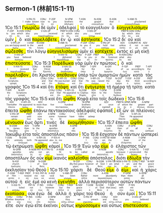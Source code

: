 ## Sermon-1 (林前15:1-11)

1Co 15:1 <RUBY><ruby><ruby><mark class='verb'>Γνωρίζω</mark><rt>γνωρίζω</rt></ruby><rt>I make known</rt></ruby><rt>V-PAI-1S</rt></RUBY> <RUBY><ruby><ruby>δὲ<rt>δέ</rt></ruby><rt>now</rt></ruby><rt>CONJ</rt></RUBY> <RUBY><ruby><ruby>ὑμῖν <mark class='punctuation'>,</mark><rt>σύ</rt></ruby><rt>to you</rt></ruby><rt>P-2DP</rt></RUBY> <RUBY><ruby><ruby>ἀδελφοί <mark class='punctuation'>,</mark><rt>ἀδελφός</rt></ruby><rt>brothers</rt></ruby><rt>N-VPM</rt></RUBY> <RUBY><ruby><ruby>τὸ<rt>ὁ</rt></ruby><rt>the</rt></ruby><rt>T-ASN</rt></RUBY> <RUBY><ruby><ruby>εὐαγγέλιον<rt>εὐαγγέλιον</rt></ruby><rt>gospel</rt></ruby><rt>N-ASN</rt></RUBY> <RUBY><ruby><ruby>ὃ<rt>ὅς</rt></ruby><rt>that</rt></ruby><rt>R-ASN</rt></RUBY> <RUBY><ruby><ruby><mark class='verb'>εὐηγγελισάμην</mark><rt>εὐαγγελίζομαι</rt></ruby><rt>I proclaimed</rt></ruby><rt>V-AMI-1S</rt></RUBY> <RUBY><ruby><ruby>ὑμῖν <mark class='punctuation'>,</mark><rt>σύ</rt></ruby><rt>to you</rt></ruby><rt>P-2DP</rt></RUBY> <RUBY><ruby><ruby>ὃ<rt>ὅς</rt></ruby><rt>which</rt></ruby><rt>R-ASN</rt></RUBY> <RUBY><ruby><ruby>καὶ<rt>καί</rt></ruby><rt>also</rt></ruby><rt>CONJ</rt></RUBY> <RUBY><ruby><ruby><mark class='verb'>παρελάβετε <mark class='punctuation'>,</mark></mark><rt>παραλαμβάνω</rt></ruby><rt>you received</rt></ruby><rt>V-AAI-2P</rt></RUBY> <RUBY><ruby><ruby>ἐν<rt>ἐν</rt></ruby><rt>in</rt></ruby><rt>PREP</rt></RUBY> <RUBY><ruby><ruby>ᾧ<rt>ὅς</rt></ruby><rt>which</rt></ruby><rt>R-DSN</rt></RUBY> <RUBY><ruby><ruby>καὶ<rt>καί</rt></ruby><rt>also</rt></ruby><rt>CONJ</rt></RUBY> <RUBY><ruby><ruby><mark class='verb'>ἑστήκατε <mark class='punctuation'>,</mark></mark><rt>ἵστημι</rt></ruby><rt>you stand</rt></ruby><rt>V-RAI-2P</rt></RUBY> 1Co 15:2 <RUBY><ruby><ruby>δι᾽<rt>διά</rt></ruby><rt>by</rt></ruby><rt>PREP</rt></RUBY> <RUBY><ruby><ruby>οὗ<rt>ὅς</rt></ruby><rt>which</rt></ruby><rt>R-GSN</rt></RUBY> <RUBY><ruby><ruby>καὶ<rt>καί</rt></ruby><rt>also</rt></ruby><rt>CONJ</rt></RUBY> <RUBY><ruby><ruby><mark class='verb'>σῴζεσθε <mark class='punctuation'>,</mark></mark><rt>σῴζω</rt></ruby><rt>you are being saved</rt></ruby><rt>V-PPI-2P</rt></RUBY> <RUBY><ruby><ruby>τίνι<rt>τίς</rt></ruby><rt>to the</rt></ruby><rt>I-DSM</rt></RUBY> <RUBY><ruby><ruby>λόγῳ<rt>λόγος</rt></ruby><rt>word</rt></ruby><rt>N-DSM</rt></RUBY> <RUBY><ruby><ruby><mark class='verb'>εὐηγγελισάμην</mark><rt>εὐαγγελίζομαι</rt></ruby><rt>I proclaimed</rt></ruby><rt>V-AMI-1S</rt></RUBY> <RUBY><ruby><ruby>ὑμῖν<rt>σύ</rt></ruby><rt>to you</rt></ruby><rt>P-2DP</rt></RUBY> <RUBY><ruby><ruby>εἰ<rt>εἰ</rt></ruby><rt>if</rt></ruby><rt>CONJ</rt></RUBY> <RUBY><ruby><ruby><mark class='verb'>κατέχετε <mark class='punctuation'>,</mark></mark><rt>κατέχω</rt></ruby><rt>you hold fast</rt></ruby><rt>V-PAI-2P</rt></RUBY> <RUBY><ruby><ruby>ἐκτὸς<rt>ἐκτός</rt></ruby><rt>unless</rt></ruby><rt>ADV</rt></RUBY> <RUBY><ruby><ruby>εἰ<rt>εἰ</rt></ruby><rt>if</rt></ruby><rt>CONJ</rt></RUBY> <RUBY><ruby><ruby>μὴ<rt>μή</rt></ruby><rt>not</rt></ruby><rt>PRT-N</rt></RUBY> <RUBY><ruby><ruby>εἰκῇ<rt>εἰκῇ</rt></ruby><rt>in vain</rt></ruby><rt>ADV</rt></RUBY> <RUBY><ruby><ruby><mark class='verb'>ἐπιστεύσατε <mark class='punctuation'>.</mark></mark><rt>πιστεύω</rt></ruby><rt>you have believed</rt></ruby><rt>V-AAI-2P</rt></RUBY> 1Co 15:3 <RUBY><ruby><ruby><mark class='verb'>Παρέδωκα</mark><rt>παραδίδωμι</rt></ruby><rt>I delivered</rt></ruby><rt>V-AAI-1S</rt></RUBY> <RUBY><ruby><ruby>γὰρ<rt>γάρ</rt></ruby><rt>for</rt></ruby><rt>CONJ</rt></RUBY> <RUBY><ruby><ruby>ὑμῖν<rt>σύ</rt></ruby><rt>to you</rt></ruby><rt>P-2DP</rt></RUBY> <RUBY><ruby><ruby>ἐν<rt>ἐν</rt></ruby><rt>in</rt></ruby><rt>PREP</rt></RUBY> <RUBY><ruby><ruby>πρώτοις <mark class='punctuation'>,</mark><rt>πρῶτος</rt></ruby><rt>the foremost</rt></ruby><rt>A-DPN</rt></RUBY> <RUBY><ruby><ruby>ὃ<rt>ὅς</rt></ruby><rt>what</rt></ruby><rt>R-ASN</rt></RUBY> <RUBY><ruby><ruby>καὶ<rt>καί</rt></ruby><rt>also</rt></ruby><rt>CONJ</rt></RUBY> <RUBY><ruby><ruby><mark class='verb'>παρέλαβον <mark class='punctuation'>,</mark></mark><rt>παραλαμβάνω</rt></ruby><rt>I received</rt></ruby><rt>V-AAI-1S</rt></RUBY> <RUBY><ruby><ruby>ὅτι<rt>ὅτι</rt></ruby><rt>that</rt></ruby><rt>CONJ</rt></RUBY> <RUBY><ruby><ruby>Χριστὸς<rt>Χριστός</rt></ruby><rt>Christ</rt></ruby><rt>N-NSM</rt></RUBY> <RUBY><ruby><ruby><mark class='verb'>ἀπέθανεν</mark><rt>ἀποθνήσκω</rt></ruby><rt>died</rt></ruby><rt>V-AAI-3S</rt></RUBY> <RUBY><ruby><ruby>ὑπὲρ<rt>ὑπέρ</rt></ruby><rt>for</rt></ruby><rt>PREP</rt></RUBY> <RUBY><ruby><ruby>τῶν<rt>ὁ</rt></ruby><rt>the</rt></ruby><rt>T-GPF</rt></RUBY> <RUBY><ruby><ruby>ἁμαρτιῶν<rt>ἁμαρτία</rt></ruby><rt>sins</rt></ruby><rt>N-GPF</rt></RUBY> <RUBY><ruby><ruby>ἡμῶν<rt>ἐγώ</rt></ruby><rt>of us</rt></ruby><rt>P-1GP</rt></RUBY> <RUBY><ruby><ruby>κατὰ<rt>κατά</rt></ruby><rt>according to</rt></ruby><rt>PREP</rt></RUBY> <RUBY><ruby><ruby>τὰς<rt>ὁ</rt></ruby><rt>the</rt></ruby><rt>T-APF</rt></RUBY> <RUBY><ruby><ruby>γραφάς<rt>γραφή</rt></ruby><rt>Scriptures</rt></ruby><rt>N-APF</rt></RUBY> 1Co 15:4 <RUBY><ruby><ruby>καὶ<rt>καί</rt></ruby><rt>and</rt></ruby><rt>CONJ</rt></RUBY> <RUBY><ruby><ruby>ὅτι<rt>ὅτι</rt></ruby><rt>that</rt></ruby><rt>CONJ</rt></RUBY> <RUBY><ruby><ruby><mark class='verb'>ἐτάφη</mark><rt>θάπτω</rt></ruby><rt>He was buried</rt></ruby><rt>V-API-3S</rt></RUBY> <RUBY><ruby><ruby>καὶ<rt>καί</rt></ruby><rt>and</rt></ruby><rt>CONJ</rt></RUBY> <RUBY><ruby><ruby>ὅτι<rt>ὅτι</rt></ruby><rt>that</rt></ruby><rt>CONJ</rt></RUBY> <RUBY><ruby><ruby><mark class='verb'>ἐγήγερται</mark><rt>ἐγείρω</rt></ruby><rt>He was raised</rt></ruby><rt>V-RPI-3S</rt></RUBY> <RUBY><ruby><ruby>τῇ<rt>ὁ</rt></ruby><rt>the</rt></ruby><rt>T-DSF</rt></RUBY> <RUBY><ruby><ruby>ἡμέρᾳ<rt>ἡμέρα</rt></ruby><rt>day</rt></ruby><rt>N-DSF</rt></RUBY> <RUBY><ruby><ruby>τῇ<rt>ὁ</rt></ruby><rt>the</rt></ruby><rt>T-DSF</rt></RUBY> <RUBY><ruby><ruby>τρίτῃ<rt>τρίτος</rt></ruby><rt>third</rt></ruby><rt>A-DSF</rt></RUBY> <RUBY><ruby><ruby>κατὰ<rt>κατά</rt></ruby><rt>according to</rt></ruby><rt>PREP</rt></RUBY> <RUBY><ruby><ruby>τὰς<rt>ὁ</rt></ruby><rt>the</rt></ruby><rt>T-APF</rt></RUBY> <RUBY><ruby><ruby>γραφάς<rt>γραφή</rt></ruby><rt>Scriptures</rt></ruby><rt>N-APF</rt></RUBY> 1Co 15:5 <RUBY><ruby><ruby>καὶ<rt>καί</rt></ruby><rt>and</rt></ruby><rt>CONJ</rt></RUBY> <RUBY><ruby><ruby>ὅτι<rt>ὅτι</rt></ruby><rt>that</rt></ruby><rt>CONJ</rt></RUBY> <RUBY><ruby><ruby><mark class='verb'>ὤφθη</mark><rt>ὁράω</rt></ruby><rt>He appeared</rt></ruby><rt>V-API-3S</rt></RUBY> <RUBY><ruby><ruby>Κηφᾷ<rt>Κηφᾶς</rt></ruby><rt>to Cephas</rt></ruby><rt>N-DSM</rt></RUBY> <RUBY><ruby><ruby>εἶτα<rt>εἶτα</rt></ruby><rt>then</rt></ruby><rt>ADV</rt></RUBY> <RUBY><ruby><ruby>τοῖς<rt>ὁ</rt></ruby><rt>to the</rt></ruby><rt>T-DPM</rt></RUBY> <RUBY><ruby><ruby>δώδεκα <mark class='punctuation'>·</mark><rt>δώδεκα</rt></ruby><rt>Twelve</rt></ruby><rt>A-DPM</rt></RUBY> 1Co 15:6 <RUBY><ruby><ruby>ἔπειτα<rt>ἔπειτα</rt></ruby><rt>Thereafter</rt></ruby><rt>ADV</rt></RUBY> <RUBY><ruby><ruby><mark class='verb'>ὤφθη</mark><rt>ὁράω</rt></ruby><rt>He appeared</rt></ruby><rt>V-API-3S</rt></RUBY> <RUBY><ruby><ruby>ἐπάνω<rt>ἐπάνω</rt></ruby><rt>to more than</rt></ruby><rt>ADV</rt></RUBY> <RUBY><ruby><ruby>πεντακοσίοις<rt>πεντακόσιοι</rt></ruby><rt>five hundred</rt></ruby><rt>A-DPM</rt></RUBY> <RUBY><ruby><ruby>ἀδελφοῖς<rt>ἀδελφός</rt></ruby><rt>brothers</rt></ruby><rt>N-DPM</rt></RUBY> <RUBY><ruby><ruby>ἐφάπαξ <mark class='punctuation'>,</mark><rt>ἐφάπαξ</rt></ruby><rt>at once</rt></ruby><rt>ADV</rt></RUBY> <RUBY><ruby><ruby>ἐξ<rt>ἐκ</rt></ruby><rt>of</rt></ruby><rt>PREP</rt></RUBY> <RUBY><ruby><ruby>ὧν<rt>ὅς</rt></ruby><rt>whom</rt></ruby><rt>R-GPM</rt></RUBY> <RUBY><ruby><ruby>οἱ<rt>ὁ</rt></ruby><rt>the</rt></ruby><rt>T-NPM</rt></RUBY> <RUBY><ruby><ruby>πλείονες<rt>πλείων, πλεῖον</rt></ruby><rt>greater part</rt></ruby><rt>A-NPM</rt></RUBY> <RUBY><ruby><ruby><mark class='verb'>μένουσιν</mark><rt>μένω</rt></ruby><rt>remain</rt></ruby><rt>V-PAI-3P</rt></RUBY> <RUBY><ruby><ruby>ἕως<rt>ἕως</rt></ruby><rt>until</rt></ruby><rt>PREP</rt></RUBY> <RUBY><ruby><ruby>ἄρτι <mark class='punctuation'>,</mark><rt>ἄρτι</rt></ruby><rt>now</rt></ruby><rt>ADV</rt></RUBY> <RUBY><ruby><ruby>τινὲς<rt>τις</rt></ruby><rt>some</rt></ruby><rt>X-NPM</rt></RUBY> <RUBY><ruby><ruby>δὲ<rt>δέ</rt></ruby><rt>however</rt></ruby><rt>CONJ</rt></RUBY> <RUBY><ruby><ruby><mark class='verb'>ἐκοιμήθησαν <mark class='punctuation'>·</mark></mark><rt>κοιμάω</rt></ruby><rt>have fallen asleep</rt></ruby><rt>V-API-3P</rt></RUBY> 1Co 15:7 <RUBY><ruby><ruby>ἔπειτα<rt>ἔπειτα</rt></ruby><rt>Then</rt></ruby><rt>ADV</rt></RUBY> <RUBY><ruby><ruby><mark class='verb'>ὤφθη</mark><rt>ὁράω</rt></ruby><rt>He appeared</rt></ruby><rt>V-API-3S</rt></RUBY> <RUBY><ruby><ruby>Ἰακώβῳ<rt>Ἰάκωβος</rt></ruby><rt>to James</rt></ruby><rt>N-DSM</rt></RUBY> <RUBY><ruby><ruby>εἶτα<rt>εἶτα</rt></ruby><rt>then</rt></ruby><rt>ADV</rt></RUBY> <RUBY><ruby><ruby>τοῖς<rt>ὁ</rt></ruby><rt>to the</rt></ruby><rt>T-DPM</rt></RUBY> <RUBY><ruby><ruby>ἀποστόλοις<rt>ἀπόστολος</rt></ruby><rt>apostles</rt></ruby><rt>N-DPM</rt></RUBY> <RUBY><ruby><ruby>πᾶσιν <mark class='punctuation'>·</mark><rt>πᾶς</rt></ruby><rt>all</rt></ruby><rt>A-DPM</rt></RUBY> 1Co 15:8 <RUBY><ruby><ruby>ἔσχατον<rt>ἔσχατος</rt></ruby><rt>Last</rt></ruby><rt>A-ASN</rt></RUBY> <RUBY><ruby><ruby>δὲ<rt>δέ</rt></ruby><rt>then</rt></ruby><rt>CONJ</rt></RUBY> <RUBY><ruby><ruby>πάντων<rt>πᾶς</rt></ruby><rt>of all</rt></ruby><rt>A-GPN</rt></RUBY> <RUBY><ruby><ruby>ὡσπερεὶ<rt>ὡσπερεί</rt></ruby><rt>as</rt></ruby><rt>CONJ</rt></RUBY> <RUBY><ruby><ruby>τῷ<rt>ὁ</rt></ruby><rt>the</rt></ruby><rt>T-DSN</rt></RUBY> <RUBY><ruby><ruby>ἐκτρώματι<rt>ἔκτρωμα</rt></ruby><rt>untimely birth</rt></ruby><rt>N-DSN</rt></RUBY> <RUBY><ruby><ruby><mark class='verb'>ὤφθη</mark><rt>ὁράω</rt></ruby><rt>He appeared</rt></ruby><rt>V-API-3S</rt></RUBY> <RUBY><ruby><ruby>κἀμοί <mark class='punctuation'>.</mark><rt>κἀγώ</rt></ruby><rt>also to me</rt></ruby><rt>P-1DS-K</rt></RUBY> 1Co 15:9 <RUBY><ruby><ruby>Ἐγὼ<rt>ἐγώ</rt></ruby><rt>I</rt></ruby><rt>P-1NS</rt></RUBY> <RUBY><ruby><ruby>γάρ<rt>γάρ</rt></ruby><rt>for</rt></ruby><rt>CONJ</rt></RUBY> <RUBY><ruby><ruby><mark class='verb'>εἰμι</mark><rt>εἰμί</rt></ruby><rt>am</rt></ruby><rt>V-PAI-1S</rt></RUBY> <RUBY><ruby><ruby>ὁ<rt>ὁ</rt></ruby><rt>the</rt></ruby><rt>T-NSM</rt></RUBY> <RUBY><ruby><ruby>ἐλάχιστος<rt>ἐλάχιστος</rt></ruby><rt>least</rt></ruby><rt>A-NSM</rt></RUBY> <RUBY><ruby><ruby>τῶν<rt>ὁ</rt></ruby><rt>of the</rt></ruby><rt>T-GPM</rt></RUBY> <RUBY><ruby><ruby>ἀποστόλων<rt>ἀπόστολος</rt></ruby><rt>apostles</rt></ruby><rt>N-GPM</rt></RUBY> <RUBY><ruby><ruby>ὃς<rt>ὅς</rt></ruby><rt>who</rt></ruby><rt>R-NSM</rt></RUBY> <RUBY><ruby><ruby>οὐκ<rt>οὐ</rt></ruby><rt>not</rt></ruby><rt>PRT-N</rt></RUBY> <RUBY><ruby><ruby><mark class='verb'>εἰμὶ</mark><rt>εἰμί</rt></ruby><rt>am</rt></ruby><rt>V-PAI-1S</rt></RUBY> <RUBY><ruby><ruby>ἱκανὸς<rt>ἱκανός</rt></ruby><rt>fit</rt></ruby><rt>A-NSM</rt></RUBY> <RUBY><ruby><ruby><mark class='ptc'>καλεῖσθαι</mark><rt>καλέω</rt></ruby><rt>to be called</rt></ruby><rt>V-PPN</rt></RUBY> <RUBY><ruby><ruby>ἀπόστολος <mark class='punctuation'>,</mark><rt>ἀπόστολος</rt></ruby><rt>an apostle</rt></ruby><rt>N-NSM</rt></RUBY> <RUBY><ruby><ruby>διότι<rt>διότι</rt></ruby><rt>because</rt></ruby><rt>CONJ</rt></RUBY> <RUBY><ruby><ruby><mark class='verb'>ἐδίωξα</mark><rt>διώκω</rt></ruby><rt>I persecuted</rt></ruby><rt>V-AAI-1S</rt></RUBY> <RUBY><ruby><ruby>τὴν<rt>ὁ</rt></ruby><rt>the</rt></ruby><rt>T-ASF</rt></RUBY> <RUBY><ruby><ruby>ἐκκλησίαν<rt>ἐκκλησία</rt></ruby><rt>church</rt></ruby><rt>N-ASF</rt></RUBY> <RUBY><ruby><ruby>τοῦ<rt>ὁ</rt></ruby><rt>-</rt></ruby><rt>T-GSM</rt></RUBY> <RUBY><ruby><ruby>Θεοῦ <mark class='punctuation'>·</mark><rt>θεός</rt></ruby><rt>of God</rt></ruby><rt>N-GSM</rt></RUBY> 1Co 15:10 <RUBY><ruby><ruby>χάριτι<rt>χάρις</rt></ruby><rt>[By the] grace</rt></ruby><rt>N-DSF</rt></RUBY> <RUBY><ruby><ruby>δὲ<rt>δέ</rt></ruby><rt>however</rt></ruby><rt>CONJ</rt></RUBY> <RUBY><ruby><ruby>Θεοῦ<rt>θεός</rt></ruby><rt>of God</rt></ruby><rt>N-GSM</rt></RUBY> <RUBY><ruby><ruby><mark class='verb'>εἰμι</mark><rt>εἰμί</rt></ruby><rt>I am</rt></ruby><rt>V-PAI-1S</rt></RUBY> <RUBY><ruby><ruby>ὅ<rt>ὅς</rt></ruby><rt>what</rt></ruby><rt>R-NSN</rt></RUBY> <RUBY><ruby><ruby><mark class='verb'>εἰμι <mark class='punctuation'>,</mark></mark><rt>εἰμί</rt></ruby><rt>I am</rt></ruby><rt>V-PAI-1S</rt></RUBY> <RUBY><ruby><ruby>καὶ<rt>καί</rt></ruby><rt>and</rt></ruby><rt>CONJ</rt></RUBY> <RUBY><ruby><ruby>ἡ<rt>ὁ</rt></ruby><rt>the</rt></ruby><rt>T-NSF</rt></RUBY> <RUBY><ruby><ruby>χάρις<rt>χάρις</rt></ruby><rt>grace</rt></ruby><rt>N-NSF</rt></RUBY> <RUBY><ruby><ruby>αὐτοῦ<rt>αὐτός</rt></ruby><rt>of Him</rt></ruby><rt>P-GSM</rt></RUBY> <RUBY><ruby><ruby>ἡ<rt>ὁ</rt></ruby><rt>-</rt></ruby><rt>T-NSF</rt></RUBY> <RUBY><ruby><ruby>εἰς<rt>εἰς</rt></ruby><rt>toward</rt></ruby><rt>PREP</rt></RUBY> <RUBY><ruby><ruby>ἐμὲ<rt>ἐγώ</rt></ruby><rt>me</rt></ruby><rt>P-1AS</rt></RUBY> <RUBY><ruby><ruby>οὐ<rt>οὐ</rt></ruby><rt>not</rt></ruby><rt>PRT-N</rt></RUBY> <RUBY><ruby><ruby>κενὴ<rt>κενός</rt></ruby><rt>void</rt></ruby><rt>A-NSF</rt></RUBY> <RUBY><ruby><ruby><mark class='verb'>ἐγενήθη <mark class='punctuation'>,</mark></mark><rt>γίνομαι</rt></ruby><rt>has been</rt></ruby><rt>V-AMI-3S</rt></RUBY> <RUBY><ruby><ruby>ἀλλὰ<rt>ἀλλά</rt></ruby><rt>Rather</rt></ruby><rt>CONJ</rt></RUBY> <RUBY><ruby><ruby>περισσότερον<rt>περισσότερος</rt></ruby><rt>more abundantly</rt></ruby><rt>A-ASN</rt></RUBY> <RUBY><ruby><ruby>αὐτῶν<rt>αὐτός</rt></ruby><rt>than them</rt></ruby><rt>P-GPM</rt></RUBY> <RUBY><ruby><ruby>πάντων<rt>πᾶς</rt></ruby><rt>all</rt></ruby><rt>A-GPM</rt></RUBY> <RUBY><ruby><ruby><mark class='verb'>ἐκοπίασα <mark class='punctuation'>,</mark></mark><rt>κοπιάω</rt></ruby><rt>I toiled</rt></ruby><rt>V-AAI-1S</rt></RUBY> <RUBY><ruby><ruby>οὐκ<rt>οὐ</rt></ruby><rt>not</rt></ruby><rt>PRT-N</rt></RUBY> <RUBY><ruby><ruby>ἐγὼ<rt>ἐγώ</rt></ruby><rt>I</rt></ruby><rt>P-1NS</rt></RUBY> <RUBY><ruby><ruby>δὲ<rt>δέ</rt></ruby><rt>however</rt></ruby><rt>CONJ</rt></RUBY> <RUBY><ruby><ruby>ἀλλὰ<rt>ἀλλά</rt></ruby><rt>but</rt></ruby><rt>CONJ</rt></RUBY> <RUBY><ruby><ruby>ἡ<rt>ὁ</rt></ruby><rt>the</rt></ruby><rt>T-NSF</rt></RUBY> <RUBY><ruby><ruby>χάρις<rt>χάρις</rt></ruby><rt>grace</rt></ruby><rt>N-NSF</rt></RUBY> <RUBY><ruby><ruby>τοῦ<rt>ὁ</rt></ruby><rt>-</rt></ruby><rt>T-GSM</rt></RUBY> <RUBY><ruby><ruby>Θεοῦ<rt>θεός</rt></ruby><rt>of God</rt></ruby><rt>N-GSM</rt></RUBY> <RUBY><ruby><ruby>ἡ<rt>ὁ</rt></ruby><rt>that [was]</rt></ruby><rt>T-NSF</rt></RUBY> <RUBY><ruby><ruby>σὺν<rt>σύν</rt></ruby><rt>with</rt></ruby><rt>PREP</rt></RUBY> <RUBY><ruby><ruby>ἐμοί <mark class='punctuation'>.</mark><rt>ἐγώ</rt></ruby><rt>me</rt></ruby><rt>P-1DS</rt></RUBY> 1Co 15:11 <RUBY><ruby><ruby>εἴτε<rt>εἴτε</rt></ruby><rt>Whether</rt></ruby><rt>CONJ</rt></RUBY> <RUBY><ruby><ruby>οὖν<rt>οὖν</rt></ruby><rt>therefore</rt></ruby><rt>CONJ</rt></RUBY> <RUBY><ruby><ruby>ἐγὼ<rt>ἐγώ</rt></ruby><rt>I</rt></ruby><rt>P-1NS</rt></RUBY> <RUBY><ruby><ruby>εἴτε<rt>εἴτε</rt></ruby><rt>or</rt></ruby><rt>CONJ</rt></RUBY> <RUBY><ruby><ruby>ἐκεῖνοι <mark class='punctuation'>,</mark><rt>ἐκεῖνος</rt></ruby><rt>they</rt></ruby><rt>D-NPM</rt></RUBY> <RUBY><ruby><ruby>οὕτως<rt>οὕτω, οὕτως</rt></ruby><rt>thus</rt></ruby><rt>ADV</rt></RUBY> <RUBY><ruby><ruby><mark class='verb'>κηρύσσομεν</mark><rt>κηρύσσω</rt></ruby><rt>we preach</rt></ruby><rt>V-PAI-1P</rt></RUBY> <RUBY><ruby><ruby>καὶ<rt>καί</rt></ruby><rt>and</rt></ruby><rt>CONJ</rt></RUBY> <RUBY><ruby><ruby>οὕτως<rt>οὕτω, οὕτως</rt></ruby><rt>thus</rt></ruby><rt>ADV</rt></RUBY> <RUBY><ruby><ruby><mark class='verb'>ἐπιστεύσατε <mark class='punctuation'>.</mark></mark><rt>πιστεύω</rt></ruby><rt>you believed</rt></ruby><rt>V-AAI-2P</rt></RUBY>

